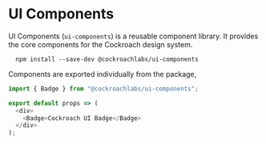 # UI Components

UI Components (`ui-components`) is a reusable component library. It provides the core components for the Cockroach design system.

```
  npm install --save-dev @cockroachlabs/ui-components
```

Components are exported individually from the package,

```javascript
import { Badge } from "@cockroachlabs/ui-components";

export default props => (
  <div>
    <Badge>Cockroach UI Badge</Badge>
  </div>
);
```
